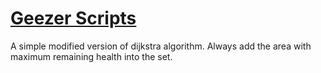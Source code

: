 # [Geezer Scripts](https://open.kattis.com/problems/geezerscripts)

A simple modified version of dijkstra algorithm. Always add the area with maximum remaining health into the set.